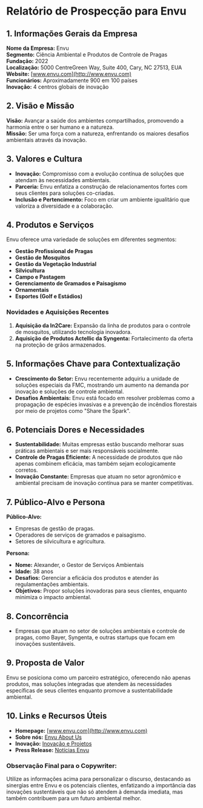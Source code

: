 # Relatório de Prospecção para Envu

## 1. Informações Gerais da Empresa

**Nome da Empresa:** Envu  
**Segmento:** Ciência Ambiental e Produtos de Controle de Pragas  
**Fundação:** 2022  
**Localização:** 5000 CentreGreen Way, Suite 400, Cary, NC 27513, EUA  
**Website:** [www.envu.com](http://www.envu.com)  
**Funcionários:** Aproximadamente 900 em 100 países  
**Inovação:** 4 centros globais de inovação  

## 2. Visão e Missão

**Visão:** Avançar a saúde dos ambientes compartilhados, promovendo a harmonia entre o ser humano e a natureza.  
**Missão:** Ser uma força com a natureza, enfrentando os maiores desafios ambientais através da inovação.

## 3. Valores e Cultura

- **Inovação:** Compromisso com a evolução contínua de soluções que atendam às necessidades ambientais.
- **Parceria:** Envu enfatiza a construção de relacionamentos fortes com seus clientes para soluções co-criadas.
- **Inclusão e Pertencimento:** Foco em criar um ambiente igualitário que valoriza a diversidade e a colaboração.

## 4. Produtos e Serviços

Envu oferece uma variedade de soluções em diferentes segmentos:
- **Gestão Profissional de Pragas**
- **Gestão de Mosquitos**
- **Gestão da Vegetação Industrial**
- **Silvicultura**
- **Campo e Pastagem**
- **Gerenciamento de Gramados e Paisagismo**
- **Ornamentais**
- **Esportes (Golf e Estádios)**

### Novidades e Aquisições Recentes
1. **Aquisição da In2Care:** Expansão da linha de produtos para o controle de mosquitos, utilizando tecnologia inovadora.
2. **Aquisição de Produtos Actellic da Syngenta:** Fortalecimento da oferta na proteção de grãos armazenados.

## 5. Informações Chave para Contextualização

- **Crescimento do Setor:** Envu recentemente adquiriu a unidade de soluções especiais da FMC, mostrando um aumento na demanda por inovação e soluções de controle ambiental.
- **Desafios Ambientais:** Envu está focado em resolver problemas como a propagação de espécies invasivas e a prevenção de incêndios florestais por meio de projetos como "Share the Spark".

## 6. Potenciais Dores e Necessidades

- **Sustentabilidade:** Muitas empresas estão buscando melhorar suas práticas ambientais e ser mais responsáveis socialmente.
- **Controle de Pragas Eficiente:** A necessidade de produtos que não apenas combinem eficácia, mas também sejam ecologicamente corretos.
- **Inovação Constante:** Empresas que atuam no setor agronômico e ambiental precisam de inovação contínua para se manter competitivas.

## 7. Público-Alvo e Persona

**Público-Alvo:**
- Empresas de gestão de pragas.
- Operadores de serviços de gramados e paisagismo.
- Setores de silvicultura e agricultura.

**Persona:**
- **Nome:** Alexander, o Gestor de Serviços Ambientais
- **Idade:** 38 anos
- **Desafios:** Gerenciar a eficácia dos produtos e atender às regulamentações ambientais.
- **Objetivos:** Propor soluções inovadoras para seus clientes, enquanto minimiza o impacto ambiental.

## 8. Concorrência

- Empresas que atuam no setor de soluções ambientais e controle de pragas, como Bayer, Syngenta, e outras startups que focam em inovações sustentáveis.

## 9. Proposta de Valor

Envu se posiciona como um parceiro estratégico, oferecendo não apenas produtos, mas soluções integradas que atendem às necessidades específicas de seus clientes enquanto promove a sustentabilidade ambiental.

## 10. Links e Recursos Úteis

- **Homepage:** [www.envu.com](http://www.envu.com)
- **Sobre nós:** [Envu About Us](https://www.envu.com/about-us)
- **Inovação:** [Inovação e Projetos](https://www.envu.com/innovation)
- **Press Release:** [Notícias Envu](https://www.envu.com/media)

### Observação Final para o Copywriter:
Utilize as informações acima para personalizar o discurso, destacando as sinergias entre Envu e os potenciais clientes, enfatizando a importância das inovações sustentáveis que não só atendem à demanda imediata, mas também contribuem para um futuro ambiental melhor.